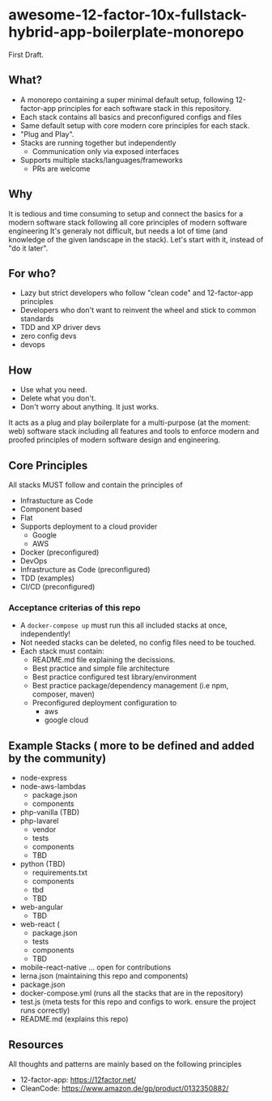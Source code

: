awesome-12-factor-10x-fullstack-hybrid-app-boilerplate-monorepo
===============================================================

First Draft.

## What?
- A monorepo containing a super minimal default setup, following 12-factor-app principles for each software stack in this repository.
- Each stack contains all basics and preconfigured configs and files
- Same default setup with core modern core principles for each stack. 
- "Plug and Play".
- Stacks are running together but independently
  - Communication only via exposed interfaces
- Supports multiple stacks/languages/frameworks 
  - PRs are welcome

## Why
It is tedious and time consuming to setup and connect the basics for a modern software stack following all core principles of modern software engineering
It's generaly not difficult, but needs a lot of time (and knowledge of the given landscape in the stack). 
Let's start with it, instead of "do it later".

## For who?
- Lazy but strict developers who follow "clean code" and 12-factor-app principles
- Developers who don't want to reinvent the wheel and stick to common standards
- TDD and XP driver devs
- zero config devs
- devops

## How
- Use what you need. 
- Delete what you don't. 
- Don't worry about anything. It just works.

It acts as a plug and play boilerplate for a multi-purpose (at the moment: web) software stack including all features and tools to enforce modern and proofed principles of modern software design and engineering.   

## Core Principles
All stacks MUST follow and contain the principles of

- Infrastucture as Code
- Component based
- Flat
- Supports deployment to a cloud provider
  - Google
  - AWS
- Docker (preconfigured)
- DevOps
- Infrastructure as Code (preconfigured)
- TDD (examples)
- CI/CD (preconfigured)

### Acceptance criterias of this repo
- A `docker-compose up` must run this all included stacks at once, independently!
- Not needed stacks can be deleted, no config files need to be touched.
- Each stack must contain:
  - README.md file explaining the decissions.
  - Best practice and simple file architecture
  - Best practice configured test library/environment
  - Best practice package/dependency management (i.e npm, composer, maven)
  - Preconfigured deployment configuration to
    - aws
    - google cloud
  
## Example Stacks ( more to be defined and added by the community)

- node-express
- node-aws-lambdas
  - package.json
  - components
- php-vanilla (TBD)
- php-lavarel
  - vendor
  - tests
  - components
  - TBD
- python (TBD)
  - requirements.txt
  - components
  - tbd
  - TBD
- web-angular
  - TBD
- web-react (
  - package.json
  - tests
  - components
  - TBD
- mobile-react-native
... open for contributions
- lerna.json (maintaining this repo and components)
- package.json
- docker-compose.yml (runs all the stacks that are in the repository)
- test.js (meta tests for this repo and configs to work. ensure the project runs correctly)
- README.md (explains this repo)

## Resources
All thoughts and patterns are mainly based on the following principles
- 12-factor-app: https://12factor.net/
- CleanCode: https://www.amazon.de/gp/product/0132350882/
